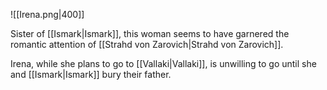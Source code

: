 ![[Irena.png|400]]

Sister of [[Ismark|Ismark]], this woman seems to have garnered the romantic attention of [[Strahd von Zarovich|Strahd von Zarovich]].

Irena, while she plans to go to [[Vallaki|Vallaki]], is unwilling to go until she and [[Ismark|Ismark]] bury their father.